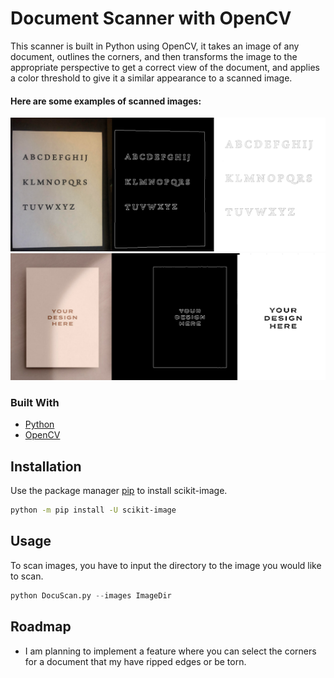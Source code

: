 # Document Scanner with OpenCV


This scanner is built in Python using OpenCV, it takes an image of any document, outlines the corners, and then transforms the image to the appropriate perspective to get a correct view of the document, and applies a color threshold to give it a similar appearance to a scanned image.


#### Here are some examples of scanned images:

![Screenshot](example1.PNG)
![Screenshot](example2.PNG)

### Built With

- [Python](https://www.python.org/)
- [OpenCV](https://opencv.org/)

## Installation

Use the package manager [pip](https://pip.pypa.io/en/stable/) to install scikit-image.

```bash
python -m pip install -U scikit-image
```

## Usage

To scan images, you have to input the directory to the image you would like to scan.
```python
python DocuScan.py --images ImageDir
```

## Roadmap
- I am planning to implement a feature where you can select the corners for a document that my have ripped edges or be torn.
